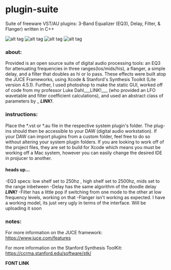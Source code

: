 # plugin-suite
Suite of freeware VST/AU plugins: 3-Band Equalizer (EQ3), Delay, Filter, &amp; Flanger) written in C++

![alt tag](https://github.com/marcjones-io/pluginsuite/blob/master/design/screenshots/freeq3.jpg)
![alt tag](https://github.com/marcjones-io/pluginsuite/blob/master/design/screenshots/delay.jpeg)
![alt tag](https://github.com/marcjones-io/pluginsuite/blob/master/design/screenshots/filter.jpeg)
![alt tag](https://github.com/marcjones-io/pluginsuite/blob/master/design/screenshots/flange.jpeg)

### about:
Provided is an open source suite of digital audio processing tools: an EQ3 for attenuating frequencies in three ranges(los/mids/his), a flanger, a simple delay, and a filter that doubles as hi or lo pass. These effects were built atop the JUCE Frameworks, using Xcode & Stanford's Synthesis Toolkit (Lite version 4.5.1). Further, I used photoshop to make the static GUI, worked off of code from my professor Luke Dahl___LINK!___ (who provided an LFO wavetable and filter coefficient calculations), and used an abstract class of parameters by _ ___LINK!___.

### instructions:
Place the *.vst or *.au file in the respective system plugin's folder. The plug-ins should then be accessible to your DAW (digital audio workstation). If your DAW can import plugins from a custom folder, feel free to do so without altering your system plugin folders. If you are looking to work off of the project files, they are set to build for Xcode which means you must be working off a Mac system, however you can easily change the desired IDE in projucer to another.
#### heads up...
-EQ3 specs: low shelf set to 250hz , high shelf set to 2500hz, mids set to the range inbetween
-Delay has the same algorithm of the doodle delay ___LINK!___
-Filter has a little pop if switching from one mode to the other at low frequency levels, working on that
-Flanger isn't working as expected. I have a working model, its just very ugly in terms of the interface. Will be uploading it soon

### notes:
For more information on the JUCE framework:
https://www.juce.com/features

For more information on the Stanford Synthesis ToolKit:
https://ccrma.stanford.edu/software/stk/

__FONT LINK__
